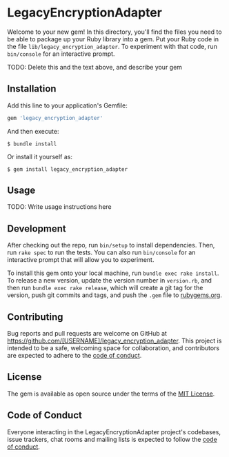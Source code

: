 # LegacyEncryptionAdapter

Welcome to your new gem! In this directory, you'll find the files you need to be able to package up your Ruby library into a gem. Put your Ruby code in the file `lib/legacy_encryption_adapter`. To experiment with that code, run `bin/console` for an interactive prompt.

TODO: Delete this and the text above, and describe your gem

## Installation

Add this line to your application's Gemfile:

```ruby
gem 'legacy_encryption_adapter'
```

And then execute:

    $ bundle install

Or install it yourself as:

    $ gem install legacy_encryption_adapter

## Usage

TODO: Write usage instructions here

## Development

After checking out the repo, run `bin/setup` to install dependencies. Then, run `rake spec` to run the tests. You can also run `bin/console` for an interactive prompt that will allow you to experiment.

To install this gem onto your local machine, run `bundle exec rake install`. To release a new version, update the version number in `version.rb`, and then run `bundle exec rake release`, which will create a git tag for the version, push git commits and tags, and push the `.gem` file to [rubygems.org](https://rubygems.org).

## Contributing

Bug reports and pull requests are welcome on GitHub at https://github.com/[USERNAME]/legacy_encryption_adapter. This project is intended to be a safe, welcoming space for collaboration, and contributors are expected to adhere to the [code of conduct](https://github.com/[USERNAME]/legacy_encryption_adapter/blob/master/CODE_OF_CONDUCT.md).


## License

The gem is available as open source under the terms of the [MIT License](https://opensource.org/licenses/MIT).

## Code of Conduct

Everyone interacting in the LegacyEncryptionAdapter project's codebases, issue trackers, chat rooms and mailing lists is expected to follow the [code of conduct](https://github.com/[USERNAME]/legacy_encryption_adapter/blob/master/CODE_OF_CONDUCT.md).
